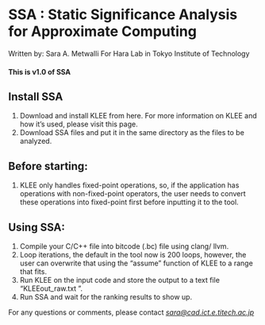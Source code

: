 # SSA : Static Significance Analysis for Approximate Computing
Written by: Sara A. Metwalli
For Hara Lab in Tokyo Institute of Technology


#### This is v1.0 of SSA

Install SSA
-------------
1. Download and install KLEE from here.
For more information on KLEE and how it’s used, please visit this page.
2. Download SSA files and put it in the same directory as the files to be analyzed.

Before starting:
----------------
1.  KLEE only handles fixed-point operations, so, if the application has operations with non-fixed-point operators, the user needs to convert these operations into fixed-point first before inputting it to the tool.

Using SSA:
-----------
1. Compile your C/C++ file into bitcode (.bc) file using clang/ llvm.
2. Loop iterations, the default in the tool now is 200 loops, however, the user can overwrite that using the “assume” function of KLEE to a range that fits.
3. Run KLEE on the input code and store the output to a text file “KLEEout_raw.txt
”.
4. Run SSA and wait for the ranking results to show up.


For any questions or comments, please contact *sara@cad.ict.e.titech.ac.jp*
